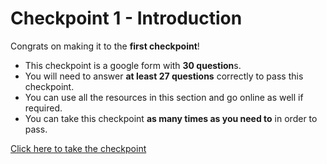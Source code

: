 # Checkpoint 1 - Introduction
Congrats on making it to the **first checkpoint**!

* This checkpoint is a google form with **30 question**s. 
* You will need to answer **at least 27 questions** correctly to pass this checkpoint. 
* You can use all the resources in this section and go online as well if required. 
* You can take this checkpoint **as many times as you need to** in order to pass.

[Click here to take the checkpoint](https://forms.gle/myUky9EXPkYx8woA7)